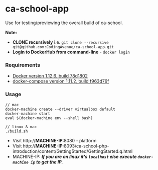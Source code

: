 # ca-school-app

Use for testing/previewing the overall build of ca-school.

**Note:**
 - **CLONE recursively** i.e. `git clone --recursive git@github.com:CodingAvenue/ca-school-app.git`
 - **Login to DockerHub from command-line** - `docker login` 

### Requirements

 - [Docker version 1.12.6, build 78d1802](https://www.docker.com/)
 - [docker-compose version 1.11.2, build f963d76f](https://docs.docker.com/compose/install/)

### Usage

```
// mac
docker-machine create --driver virtualbox default
docker-machine start
eval $(docker-machine env --shell bash)

// linux & mac
./build.sh
```

 - Visit http://**MACHINE-IP**:8080 - platform
 - Visit http://**MACHINE-IP**:8093/ca-school-php-introduction/content/GettingStarted/GettingStarted.q.html
 - MACHINE-IP: ***If you are on linux it's `localhost` else execute `docker-machine ip` to get the IP.***
